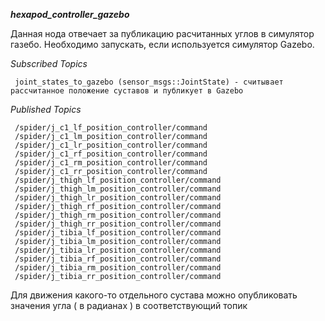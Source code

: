 **_hexapod_controller_gazebo_**

Данная нода отвечает за публикацию расчитанных углов в симулятор газебо. Необходимо запускать, если используется симулятор Gazebo. 

*Subscribed Topics*

     joint_states_to_gazebo (sensor_msgs::JointState) - считывает рассчитанное положение суставов и публикует в Gazebo

*Published Topics*

     /spider/j_c1_lf_position_controller/command
     /spider/j_c1_lm_position_controller/command
     /spider/j_c1_lr_position_controller/command
     /spider/j_c1_rf_position_controller/command
     /spider/j_c1_rm_position_controller/command
     /spider/j_c1_rr_position_controller/command
     /spider/j_thigh_lf_position_controller/command
     /spider/j_thigh_lm_position_controller/command
     /spider/j_thigh_lr_position_controller/command
     /spider/j_thigh_rf_position_controller/command
     /spider/j_thigh_rm_position_controller/command
     /spider/j_thigh_rr_position_controller/command
     /spider/j_tibia_lf_position_controller/command
     /spider/j_tibia_lm_position_controller/command
     /spider/j_tibia_lr_position_controller/command
     /spider/j_tibia_rf_position_controller/command
     /spider/j_tibia_rm_position_controller/command
     /spider/j_tibia_rr_position_controller/command

Для движения какого-то отдельного сустава можно опубликовать значения угла ( в радианах ) в соответствующий топик
